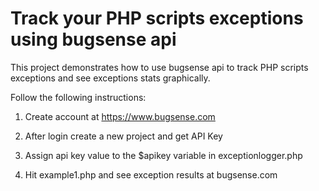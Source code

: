 Track your PHP scripts exceptions using bugsense api
===========

This project demonstrates how to use bugsense api to track PHP scripts exceptions and see exceptions stats graphically.

Follow the following instructions:

1) Create account at https://www.bugsense.com

2) After login create a new project and get API Key 

3) Assign api key value to the $apikey variable in exceptionlogger.php

4) Hit example1.php and see exception results at bugsense.com
